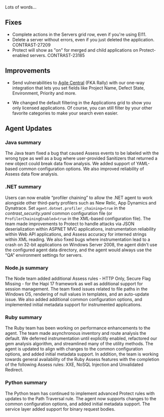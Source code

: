 <!--
title: "Contrast 3.5.6 - September 2018"
description: "Contrast 3.5.6 September 2018"
tags: "3.5.6 September Release Notes"
-->

Lots of words...

## Fixes

* Complete actions in the Servers grid row, even if you're using EI11. 
* Delete a server without errors, even if you just deleted the application. CONTRAST-27209
* Protect will show as "on" for merged and child applications on Protect-enabled servers. CONTRAST-23185


## Improvements

* Send vulnerabilities to [Agile Central](admin-orgintegrations.html#central) (FKA Rally) with our one-way integration that lets you set fields like Project Name, Defect State, Environment, Priority and more. 

* We changed the default filtering in the Applications grid to show you only licensed applications. Of course, you can still filter by your other favorite categories to make your search even easier.


## Agent Updates

### Java summary 

The Java team fixed a bug that caused Assess events to be labeled with the wrong type as well as a bug where user-provided Sanitizers that returned a new object could break data flow analysis. We added support of YAML-based common configuration options. We also improved reliability of Assess data flow analysis.

### .NET summary 

Users can now enable “profiler chaining” to allow the .NET agent to work alongside other third-party profilers such as New Relic, App Dynamics and Dynatrace. Set `agent.dotnet.profiler_chaining=true` in the *contrast_security.yaml* common configuration file (or `ProfilerChainingEnabled=true` in the XML-based configuration file). The team made improvements to Protect to handle attacks via JSON deserialization within ASPNET MVC applications, instrumentation reliability within Web API applications, and Assess accuracy for interned strings within XML reading. We also fixed bugs where instrumentation lead to a crash on 32-bit applications on Windows Server 2008, the agent didn't use the configured agent data directory, and the agent would always use the “QA” environment settings for servers.

### Node.js summary 

The Node team added additional Assess rules - HTTP Only, Secure Flag Missing - for the Hapi 17 framework as well as additional support for session management. The team fixed issues related to file paths in the Windows OS, rendering of null values in templates, and an auto-update issue. We also added additional common configuration options, and implemented initial metadata support for instrumented applications.

### Ruby summary 

The Ruby team has been working on performance enhancements to the agent. The team made asynchronous inventory and route analysis the default. We deferred instrumentation until explicitly enabled, refactored our gem analysis algorithm, and streamlined many of the utility methods. The agent is updated to align with changes to the common configuration options, and added initial metadata support. In addition, the team is working towards general availability of the Ruby Assess features with the completion of the following Assess rules: XXE, NoSQL Injection and Unvalidated Redirect.

### Python summary

The Python team has continued to implement advanced Protect rules with updates to the Path Traversal rule. The agent now supports changes to the common configuration options, and added initial metadata support. The service layer added support for binary request bodies.



